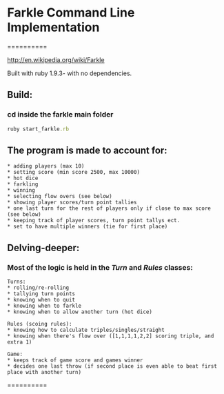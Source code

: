 # Farkle Command Line Implementation
==========

http://en.wikipedia.org/wiki/Farkle

Built with ruby 1.9.3- with no dependencies.


## Build:

### cd inside the farkle main folder
```ruby
ruby start_farkle.rb
```

## The program is made to account for:
```
* adding players (max 10)
* setting score (min score 2500, max 10000)
* hot dice
* farkling
* winning
* selecting flow overs (see below)
* showing player scores/turn point tallies
* one last turn for the rest of players only if close to max score (see below)
* keeping track of player scores, turn point tallys ect.
* set to have multiple winners (tie for first place)
```
 
## Delving-deeper:

### Most of the logic is held in the *Turn* and *Rules* classes:
 
 ```
 Turns:
 * rolling/re-rolling
 * tallying turn points
 * knowing when to quit
 * knowing when to farkle
 * knowing when to allow another turn (hot dice)
 
 Rules (scoing rules):
 * knowing how to calculate triples/singles/straight
 * knowing when there's flow over ([1,1,1,1,2,2] scoring triple, and extra 1)

 Game: 
 * keeps track of game score and games winner
 * decides one last throw (if second place is even able to beat first place with another turn)

 ```
==========
